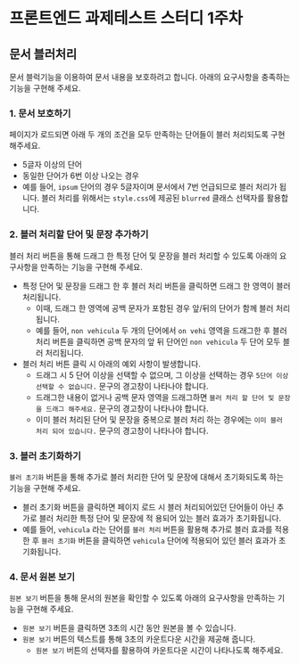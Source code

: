 # 프론트엔드 과제테스트 스터디 1주차
## 문서 블러처리

문서 블럭기능을 이용하여 문서 내용을 보호하려고 합니다. 아래의 요구사항을 충족하는 기능을 구현해 주세요.

### 1. 문서 보호하기
페이지가 로드되면 아래 두 개의 조건을 모두 만족하는 단어들이 블러 처리되도록 구현해주세요.

- 5글자 이상의 단어
- 동일한 단어가 6번 이상 나오는 경우
- 예를 들어, `ipsum` 단어의 경우 5글자이며 문서에서 7번 언급되므로 블러 처리가 됩니다.
블러 처리를 위해서는 `style.css`에 제공된 `blurred` 클래스 선택자를 활용합니다.

### 2. 블러 처리할 단어 및 문장 추가하기
블러 처리 버튼을 통해 드래그 한 특정 단어 및 문장을 블러 처리할 수 있도록 아래의 요구사항을 만족하는 기능을 구현해 주세요.
- 특정 단어 및 문장을 드래그 한 후 블러 처리 버튼을 클릭하면 드래그 한 영역이 블러 처리됩니다.
  - 이때, 드래그 한 영역에 공백 문자가 포함된 경우 앞/뒤의 단어가 함께 블러 처리됩니다.
  - 예를 들어, `non vehicula` 두 개의 단어에서 `on vehi` 영역을 드래그한 후 블러 처리 버튼을 클릭하면 공백 문자의 앞 뒤 단어인 `non vehicula` 두 단어 모두 블러 처리됩니다.
- 블러 처리 버튼 클릭 시 아래의 예외 사항이 발생합니다.
  - 드래그 시 5 단어 이상을 선택할 수 없으며, 그 이상을 선택하는 경우 `5단어 이상 선택할 수 없습니다.` 문구의 경고창이 나타나야 합니다.
  - 드래그한 내용이 없거나 공백 문자 영역을 드래그하면 `블러 처리 할 단어 및 문장을 드래그 해주세요.` 문구의 경고창이 나타나야 합니다.
  - 이미 블러 처리된 단어 및 문장을 중복으로 블러 처리 하는 경우에는 `이미 블러 처리 되어 있습니다.` 문구의 경고창이 나타나야 합니다.
### 3. 블러 초기화하기
`블러 초기화` 버튼을 통해 추가로 블러 처리한 단어 및 문장에 대해서 초기화되도록 하는 기능을 구현해 주세요.
- 블러 초기화 버튼을 클릭하면 페이지 로드 시 블러 처리되어있던 단어들이 아닌 추가로 블러 처리한 특정 단어 및 문장에 적 용되어 있는 블러 효과가 초기화됩니다.
- 예를 들어, `vehicula` 라는 단어를 `블러 처리` 버튼을 활용해 추가로 블러 효과를 적용한 후 `블러 초기화` 버튼을 클릭하면 `vehicula` 단어에 적용되어 있던 블러 효과가 초기화됩니다.

### 4. 문서 원본 보기
`원본 보기` 버튼을 통해 문서의 원본을 확인할 수 있도록 아래의 요구사항을 만족하는 기능을 구현해 주세요.
- `원본 보기` 버튼을 클릭하면 3초의 시간 동안 원본을 볼 수 있습니다.
- `원본 보기` 버튼의 텍스트를 통해 3초의 카운트다운 시간을 제공해 줍니다.
  - `원본 보기` 버튼의 선택자를 활용하여 카운트다운 시간이 나타나도록 해주세요.
